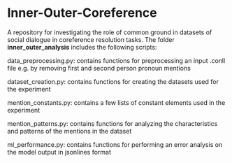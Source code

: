 # Inner-Outer-Coreference
A repository for investigating the role of common ground in datasets of social dialogue in coreference resolution tasks. The folder **inner_outer_analysis** includes the following scripts:

data_preprocessing.py: contains functions for preprocessing an input .conll file e.g. by removing first and second person pronoun mentions

dataset_creation.py: contains functions for creating the datasets used for the experiment

mention_constants.py: contains a few lists of constant elements used in the experiment

mention_patterns.py: contains functions for analyzing the characteristics and patterns of the mentions in the dataset

ml_performance.py: contains functions for performing an error analysis on the model output in jsonlines format
